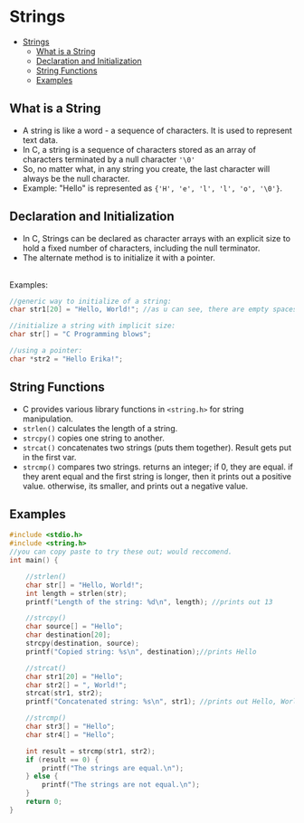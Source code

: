 # Strings

- [Strings](#strings)
  - [What is a String](#what-is-a-string)
  - [Declaration and Initialization](#declaration-and-initialization)
  - [String Functions](#string-functions)
  - [Examples](#examples)



## What is a String
- A string is like a word - a sequence of characters. It is used to represent text data.
- In C, a string is a sequence of characters stored as an array of characters terminated by a null character `'\0'`
- So, no matter what, in any string you create, the last character will always be the null character.
- Example: "Hello" is represented as `{'H', 'e', 'l', 'l', 'o', '\0'}`.

## Declaration and Initialization

- In C, Strings can be declared as character arrays with an explicit size to hold a fixed number of characters, including the null terminator.
- The alternate method is to initialize it with a pointer.
<br>
Examples:

```C
//generic way to initialize of a string:
char str1[20] = "Hello, World!"; //as u can see, there are empty spaces; in strings, they are defaulted to the null character.

//initialize a string with implicit size:
char str[] = "C Programming blows";

//using a pointer:
char *str2 = "Hello Erika!";

```

## String Functions

- C provides various library functions in `<string.h>` for string manipulation.
- `strlen()` calculates the length of a string.
- `strcpy()` copies one string to another.
- `strcat()` concatenates two strings (puts them together). Result gets put in the first var.
- `strcmp()` compares two strings. returns an integer; if 0, they are equal. if they arent equal and the first string is longer, then it prints out a positive value. otherwise, its smaller, and prints out a negative value. 

## Examples
```C
#include <stdio.h>
#include <string.h>
//you can copy paste to try these out; would reccomend.
int main() {

    //strlen()
    char str[] = "Hello, World!"; 
    int length = strlen(str);
    printf("Length of the string: %d\n", length); //prints out 13

    //strcpy()
    char source[] = "Hello";
    char destination[20];
    strcpy(destination, source);
    printf("Copied string: %s\n", destination);//prints Hello 

    //strcat()
    char str1[20] = "Hello";
    char str2[] = ", World!";
    strcat(str1, str2);
    printf("Concatenated string: %s\n", str1); //prints out Hello, World! 

    //strcmp()
    char str3[] = "Hello";
    char str4[] = "Hello";

    int result = strcmp(str1, str2);
    if (result == 0) {
        printf("The strings are equal.\n");
    } else {
        printf("The strings are not equal.\n");
    }
    return 0;
}
```